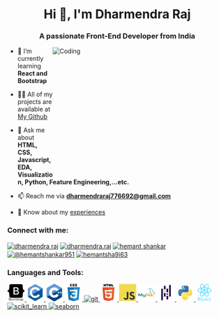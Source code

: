 <h1 align="center">Hi 👋, I'm Dharmendra Raj</h1>
<h3 align="center">A passionate Front-End Developer from India</h3>
<img align="right" alt="Coding" width="400" height="300" src="https://media.giphy.com/media/RbDKaczqWovIugyJmW/giphy.gif">

- 🌱 I’m currently learning **React and Bootstrap**

- 👨‍💻 All of my projects are available at [My Github](https://github.com/Dharmendra123rj)

- 💬 Ask me about **HTML, CSS, Javascript, EDA, Visualization, Python, Feature Engineering,...etc.**

- 📫 Reach me via **dharmendraraj776692@gmail.com**

- 📄 Know about my [experiences](https://drive.google.com/file/d/1bVSJ8DlYxQZU5ToTk4v7RHIQC2BMVAht/view?usp=sharing)

<h3 align="left">Connect with me:</h3>
<p align="left">
<!--<a href="https://twitter.com/i___hemant" target="blank"><img align="center" src="https://raw.githubusercontent.com/rahuldkjain/github-profile-readme-generator/master/src/images/icons/Social/twitter.svg" alt="@i___hemant" height="30" width="40" /></a> -->
<a href="https://www.linkedin.com/in/dharmendra-raj-669304220/" target="blank"><img align="center" src="https://raw.githubusercontent.com/rahuldkjain/github-profile-readme-generator/master/src/images/icons/Social/linked-in-alt.svg" alt="dharmendra raj" height="30" width="40" /></a>
<!--<a href="https://kaggle.com/hemant shankar" target="blank"><img align="center" src="https://raw.githubusercontent.com/rahuldkjain/github-profile-readme-generator/master/src/images/icons/Social/kaggle.svg" alt="hemant shankar" height="30" width="40" /></a> -->
<a href="https://instagram.com/dharmendra_raj_9999?igshid=ZGUzMzM3NWJiOQ==/" target="blank"><img align="center" src="https://raw.githubusercontent.com/rahuldkjain/github-profile-readme-generator/master/src/images/icons/Social/instagram.svg" alt="dharmendra.raj" height="30" width="40" /></a>
<a href="https://www.hackerrank.com/hemant shankar" target="blank"><img align="center" src="https://raw.githubusercontent.com/rahuldkjain/github-profile-readme-generator/master/src/images/icons/Social/hackerrank.svg" alt="hemant shankar" height="30" width="40" /></a>
<a href="https://www.hackerearth.com/@hemantshankar951" target="blank"><img align="center" src="https://raw.githubusercontent.com/rahuldkjain/github-profile-readme-generator/master/src/images/icons/Social/hackerearth.svg" alt="@hemantshankar951" height="30" width="40" /></a>
<a href="https://auth.geeksforgeeks.org/user/hemantsha9i63" target="blank"><img align="center" src="https://raw.githubusercontent.com/rahuldkjain/github-profile-readme-generator/master/src/images/icons/Social/geeks-for-geeks.svg" alt="hemantsha9i63" height="30" width="40" /></a>
</p>

<h3 align="left">Languages and Tools:</h3>
<p align="left"> <a href="https://getbootstrap.com" target="_blank" rel="noreferrer"> <img src="https://raw.githubusercontent.com/devicons/devicon/master/icons/bootstrap/bootstrap-plain-wordmark.svg" alt="bootstrap" width="40" height="40"/> </a> <a href="https://www.cprogramming.com/" target="_blank" rel="noreferrer"> <img src="https://raw.githubusercontent.com/devicons/devicon/master/icons/c/c-original.svg" alt="c" width="40" height="40"/> </a> <a href="https://www.w3schools.com/cpp/" target="_blank" rel="noreferrer"> <img src="https://raw.githubusercontent.com/devicons/devicon/master/icons/cplusplus/cplusplus-original.svg" alt="cplusplus" width="40" height="40"/> </a> <a href="https://www.w3schools.com/css/" target="_blank" rel="noreferrer"> <img src="https://raw.githubusercontent.com/devicons/devicon/master/icons/css3/css3-original-wordmark.svg" alt="css3" width="40" height="40"/> </a> <a href="https://git-scm.com/" target="_blank" rel="noreferrer"> <img src="https://www.vectorlogo.zone/logos/git-scm/git-scm-icon.svg" alt="git" width="40" height="40"/> </a> <a href="https://www.w3.org/html/" target="_blank" rel="noreferrer"> <img src="https://raw.githubusercontent.com/devicons/devicon/master/icons/html5/html5-original-wordmark.svg" alt="html5" width="40" height="40"/> </a> <a href="https://developer.mozilla.org/en-US/docs/Web/JavaScript" target="_blank" rel="noreferrer"> <img src="https://raw.githubusercontent.com/devicons/devicon/master/icons/javascript/javascript-original.svg" alt="javascript" width="40" height="40"/> </a> <a href="https://www.mysql.com/" target="_blank" rel="noreferrer"> <img src="https://raw.githubusercontent.com/devicons/devicon/master/icons/mysql/mysql-original-wordmark.svg" alt="mysql" width="40" height="40"/> </a> <a href="https://pandas.pydata.org/" target="_blank" rel="noreferrer"> <img src="https://raw.githubusercontent.com/devicons/devicon/2ae2a900d2f041da66e950e4d48052658d850630/icons/pandas/pandas-original.svg" alt="pandas" width="40" height="40"/> </a> <a href="https://www.python.org" target="_blank" rel="noreferrer"> <img src="https://raw.githubusercontent.com/devicons/devicon/master/icons/python/python-original.svg" alt="python" width="40" height="40"/> </a> <a href="https://reactjs.org/" target="_blank" rel="noreferrer"> <img src="https://raw.githubusercontent.com/devicons/devicon/master/icons/react/react-original-wordmark.svg" alt="react" width="40" height="40"/> </a> <a href="https://scikit-learn.org/" target="_blank" rel="noreferrer"> <img src="https://upload.wikimedia.org/wikipedia/commons/0/05/Scikit_learn_logo_small.svg" alt="scikit_learn" width="40" height="40"/> </a> <a href="https://seaborn.pydata.org/" target="_blank" rel="noreferrer"> <img src="https://seaborn.pydata.org/_images/logo-mark-lightbg.svg" alt="seaborn" width="40" height="40"/> </a> </p>

<!-- <p><img align="left" src="https://github-readme-stats.vercel.app/api/top-langs?username=hemantshankar&show_icons=true&locale=en&layout=compact" alt="hemantshankar" /></p> -->

<!-- <p>&nbsp;<img align="center" src="https://github-readme-stats.vercel.app/api?username=hemantshankar&show_icons=true&locale=en" alt="hemantshankar" /></p> -->

